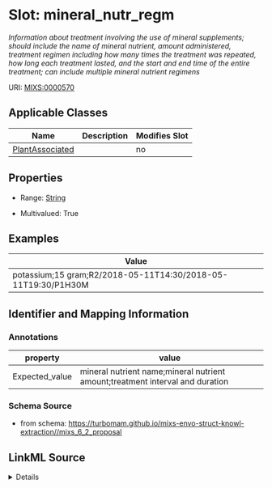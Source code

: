 # Slot: mineral_nutr_regm


_Information about treatment involving the use of mineral supplements; should include the name of mineral nutrient, amount administered, treatment regimen including how many times the treatment was repeated, how long each treatment lasted, and the start and end time of the entire treatment; can include multiple mineral nutrient regimens_



URI: [MIXS:0000570](https://w3id.org/mixs/0000570)



<!-- no inheritance hierarchy -->




## Applicable Classes

| Name | Description | Modifies Slot |
| --- | --- | --- |
[PlantAssociated](PlantAssociated.md) |  |  no  |







## Properties

* Range: [String](String.md)

* Multivalued: True






## Examples

| Value |
| --- |
| potassium;15 gram;R2/2018-05-11T14:30/2018-05-11T19:30/P1H30M |

## Identifier and Mapping Information





### Annotations

| property | value |
| --- | --- |
| Expected_value | mineral nutrient name;mineral nutrient amount;treatment interval and duration || Preferred_unit | gram, mole per liter, milligram per liter |



### Schema Source


* from schema: https://turbomam.github.io/mixs-envo-struct-knowl-extraction//mixs_6_2_proposal




## LinkML Source

<details>
```yaml
name: mineral_nutr_regm
annotations:
  Expected_value:
    tag: Expected_value
    value: mineral nutrient name;mineral nutrient amount;treatment interval and duration
  Preferred_unit:
    tag: Preferred_unit
    value: gram, mole per liter, milligram per liter
description: Information about treatment involving the use of mineral supplements;
  should include the name of mineral nutrient, amount administered, treatment regimen
  including how many times the treatment was repeated, how long each treatment lasted,
  and the start and end time of the entire treatment; can include multiple mineral
  nutrient regimens
title: mineral nutrient regimen
notes:
- mineral
- nutrient
- regimen
examples:
- value: potassium;15 gram;R2/2018-05-11T14:30/2018-05-11T19:30/P1H30M
from_schema: https://turbomam.github.io/mixs-envo-struct-knowl-extraction//mixs_6_2_proposal
rank: 1000
string_serialization: '{text};{float} {unit};{Rn/start_time/end_time/duration}'
slot_uri: MIXS:0000570
multivalued: true
alias: mineral_nutr_regm
domain_of:
- PlantAssociated
range: string
required: false
recommended: false

```
</details>